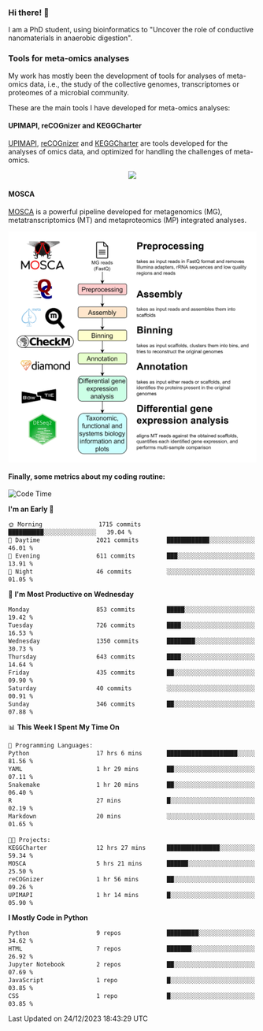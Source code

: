 ### Hi there! 👋

I am a PhD student, using bioinformatics to "Uncover the role of conductive nanomaterials in anaerobic digestion".

### Tools for meta-omics analyses

My work has mostly been the development of tools for analyses of meta-omics data, i.e., the study of the collective genomes, transcriptomes or proteomes of a microbial community.

These are the main tools I have developed for meta-omics analyses:

#### UPIMAPI, reCOGnizer and KEGGCharter

[UPIMAPI](https://github.com/iquasere/UPIMAPI), [reCOGnizer](https://github.com/iquasere/reCOGnizer) and [KEGGCharter](https://github.com/iquasere/KEGGCharter) are tools developed for the analyses of omics data, and optimized for handling the challenges of meta-omics.

<p align="center">
    <img src="assets/annotation_paper.png">
</p>

#### MOSCA

[MOSCA](https://github.com/iquasere/MOSCA) is a powerful pipeline developed for metagenomics (MG), metatranscriptomics (MT) and metaproteomics (MP) integrated analyses.

<p align="center">
    <img src="assets/mosca_workflow.png" align="center" width="700">
</p>


#### Finally, some metrics about my coding routine:

<!--START_SECTION:waka-->
![Code Time](http://img.shields.io/badge/Code%20Time-753%20hrs%2023%20mins-blue)

**I'm an Early 🐤** 

```text
🌞 Morning                1715 commits        ██████████░░░░░░░░░░░░░░░   39.04 % 
🌆 Daytime                2021 commits        ████████████░░░░░░░░░░░░░   46.01 % 
🌃 Evening                611 commits         ███░░░░░░░░░░░░░░░░░░░░░░   13.91 % 
🌙 Night                  46 commits          ░░░░░░░░░░░░░░░░░░░░░░░░░   01.05 % 
```
📅 **I'm Most Productive on Wednesday** 

```text
Monday                   853 commits         █████░░░░░░░░░░░░░░░░░░░░   19.42 % 
Tuesday                  726 commits         ████░░░░░░░░░░░░░░░░░░░░░   16.53 % 
Wednesday                1350 commits        ████████░░░░░░░░░░░░░░░░░   30.73 % 
Thursday                 643 commits         ████░░░░░░░░░░░░░░░░░░░░░   14.64 % 
Friday                   435 commits         ██░░░░░░░░░░░░░░░░░░░░░░░   09.90 % 
Saturday                 40 commits          ░░░░░░░░░░░░░░░░░░░░░░░░░   00.91 % 
Sunday                   346 commits         ██░░░░░░░░░░░░░░░░░░░░░░░   07.88 % 
```


📊 **This Week I Spent My Time On** 

```text
💬 Programming Languages: 
Python                   17 hrs 6 mins       ████████████████████░░░░░   81.56 % 
YAML                     1 hr 29 mins        ██░░░░░░░░░░░░░░░░░░░░░░░   07.11 % 
Snakemake                1 hr 20 mins        ██░░░░░░░░░░░░░░░░░░░░░░░   06.40 % 
R                        27 mins             █░░░░░░░░░░░░░░░░░░░░░░░░   02.19 % 
Markdown                 20 mins             ░░░░░░░░░░░░░░░░░░░░░░░░░   01.65 % 

🐱‍💻 Projects: 
KEGGCharter              12 hrs 27 mins      ███████████████░░░░░░░░░░   59.34 % 
MOSCA                    5 hrs 21 mins       ██████░░░░░░░░░░░░░░░░░░░   25.50 % 
reCOGnizer               1 hr 56 mins        ██░░░░░░░░░░░░░░░░░░░░░░░   09.26 % 
UPIMAPI                  1 hr 14 mins        █░░░░░░░░░░░░░░░░░░░░░░░░   05.90 % 
```

**I Mostly Code in Python** 

```text
Python                   9 repos             █████████░░░░░░░░░░░░░░░░   34.62 % 
HTML                     7 repos             ███████░░░░░░░░░░░░░░░░░░   26.92 % 
Jupyter Notebook         2 repos             ██░░░░░░░░░░░░░░░░░░░░░░░   07.69 % 
JavaScript               1 repo              █░░░░░░░░░░░░░░░░░░░░░░░░   03.85 % 
CSS                      1 repo              █░░░░░░░░░░░░░░░░░░░░░░░░   03.85 % 
```




 Last Updated on 24/12/2023 18:43:29 UTC
<!--END_SECTION:waka-->

